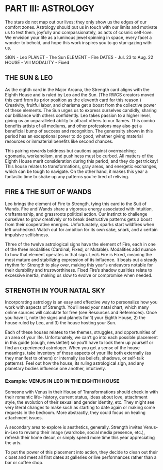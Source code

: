 # PART III: ASTROLOGY

The stars do not map out our lives; they only show us the edges of our comfort zones. Astrology should put us in touch with our limits and motivate us to test them, joyfully and compassionately, as acts of cosmic self-love. We envision your life as a luminous jewel spinning in space, every facet a wonder to behold, and hope this work inspires you to go star-gazing with us.

SIGN - Leo
PLANET - The Sun
ELEMENT - Fire
DATES - Jul. 23 to Aug. 22
HOUSE - VIII
MODALITY - Fixed
   
## THE SUN & LEO

As the eighth card in the Major Arcana, the Strength card aligns with the Eighth House and is ruled by Leo and the Sun. (The RWCS creators moved this card from its prior position as the eleventh card for this reason.) Creativity, fruitful labor, and charisma get a boost from the collective power of these elements. The Sun urges us to express ourselves candidly, sharing our brilliance with others confidently. Leo takes passion to a higher level, giving us an unparalleled ability to attract others to our flames. This combo benefits artists of all mediums, and other professions may also get a beneficial bump of success and recognition. The generosity shown in this period has an exceptional power to do good, whether giving material resources or immaterial benefits like second chances.

This pairing rewards boldness but cautions against overreaching; egomania, workaholism, and pushiness must be curbed. All matters of the Eighth House merit consideration during this period, and they do get tricksy! This house relates to transformations, gray areas, and energetic exchanges, which can be tough to navigate. On the other hand, it makes this year a fantastic time to shake up any patterns you’re tired of reliving.

## FIRE & THE SUIT OF WANDS

Leo brings the element of Fire to Strength, tying this card to the Suit of Wands. Fire and Wands share a vigorous energy associated with intuition, craftsmanship, and grassroots political action. Our instinct to challenge ourselves to grow creatively or to break destructive patterns gets a boost from their cooperative energies. Unfortunately, sparks start wildfires when left unchecked. Watch out for ambition for its own sake, snark, and a certain impulsive selfishness.

Three of the twelve astrological signs have the element of Fire, each in one of the three modalities (Cardinal, Fixed, or Mutable). Modalities add nuance to how that element operates in that sign. Leo’s Fire is Fixed, meaning the most mature and stabilizing expression of its influence. It beats out a steady rhythm for Strength to play over, making this year's endeavors notable for their durability and trustworthiness. Fixed Fire’s shadow qualities relate to excessive inertia, making us slow to evolve or compromise when needed.

## STRENGTH IN YOUR NATAL SKY

Incorporating astrology is an easy and effective way to personalize how you work with aspects of Strength. You’ll need your natal chart, which many online sources will calculate for free (see Resources and References). Once you have it, note the signs and planets for 1) your Eighth House, 2) the house ruled by Leo, and 3) the house hosting your Sun.

Each of these houses relates to the themes, struggles, and opportunities of an area of your life. Unfortunately, we can’t go into each possible placement in this guide (cough, newsletter) so you’ll have to look them up yourself or find an experienced astrologer. When you get a sense of the house meanings, take inventory of those aspects of your life both externally (as they manifest to others) or internally (as beliefs, shadows, or self-talk patterns). Feel out how the house, its ruling astrological sign, and any planetary bodies influence one another, intuitively.

### Example: VENUS IN LEO IN THE EIGHTH HOUSE

Someone with Venus in their House of Transformations should check in with their romantic life– history, current status, ideas about love, attachment style, the evolution of their sexual and gender identity, etc. They might see very literal changes to make such as starting to date again or making some requests in the bedroom. 
More abstractly, they could focus on healing attachment issues. 

A secondary area to explore is aesthetics, generally. Strength invites Venus-in-Leo to revamp their image (wardrobe, social media presence, etc.), refresh their home decor, or simply spend more time this year appreciating the arts. 

To put the power of this placement into action, they decide to clean out their closet and meet all first dates at galleries or live performances rather than a bar or coffee shop.
